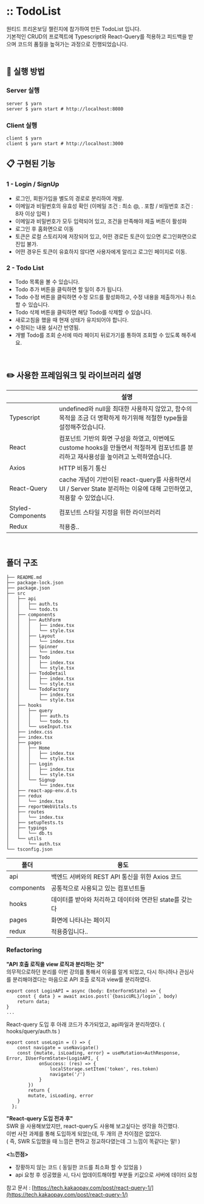 # :: TodoList

원티드 프리온보딩 챌린지에 참가하여 만든 TodoList 입니다. <br>
기본적인 CRUD의 프로젝트에 Typescript와 React-Query를 적용하고 피드백을 받으며 코드의 품질을 높혀가는 과정으로 진행되었습니다. 
<br>
<br>

## :hammer: 실행 방법 
### Server 실행 
```
server $ yarn  
server $ yarn start # http://localhost:8080  
```

### Client 실행 
```
client $ yarn
client $ yarn start # http://localhost:3000
```


## :clipboard: 구현된 기능 
### 1 - Login / SignUp
- 로그인, 회원가입을 별도의 경로로 분리하여 개발.
- 이메일과 비밀번호의 유효성 확인 (이메일 조건 : 최소 @, . 포함 / 비밀번호 조건 : 8자 이상 입력 )
- 이메일과 비밀번호가 모두 입력되어 있고, 조건을 만족해야 제출 버튼이 활성화 
- 로그인 후 홈화면으로 이동 
- 토큰은 로컬 스토리지에 저장되어 있고, 어떤 경로든 토큰이 있으면 로그인화면으로 진입 불가.
- 어떤 경우든 토큰이 유효하지 않다면 사용자에게 알리고 로그인 페이지로 이동.

### 2 - Todo List
 - Todo 목록을 볼 수 있습니다.
 - Todo 추가 버튼을 클릭하면 할 일이 추가 됩니다.
 - Todo 수정 버튼을 클릭하면 수정 모드를 활성화하고, 수정 내용을 제출하거나 취소할 수 있습니다.
 - Todo 삭제 버튼을 클릭하면 해당 Todo를 삭제할 수 있습니다.
 - 새로고침을 했을 때 현재 상태가 유지되어야 합니다.
 - 수정되는 내용 실시간 반영됨. 
 - 개별 Todo를 조회 순서에 따라 페이지 뒤로가기를 통하여 조회할 수 있도록 해주세요.

<br> 

## :pencil2: 사용한 프레임워크 및 라이브러리 설명 

|   |설명|
|---|---|
|Typescript|undefined와 null을 최대한 사용하지 않았고, 함수의 목적을 조금 더 명확하게 하기위해 적절한 type들을 설정해주었습니다.|
|React|컴포넌트 기반의 화면 구성을 하였고, 이번에도 custome hooks을 만들면서 적절하게 컴포넌트를 분리하고 재사용성을 높이려고 노력하였습니다.|
|Axios|HTTP 비동기 통신|
|React-Query|cache 개념이 기반이된 react-query를 사용하면서 UI / Server State 분리하는 이유에 대해 고민하였고, 적용할 수 있었습니다.|
|Styled-Components|컴포넌트 스타일 지정을 위한 라이브러리|
|Redux| 적용중.. |


<br>

## 폴더 구조 
```
├── README.md
├── package-lock.json
├── package.json
├── src
│   ├── api
│   │   ├── auth.ts
│   │   └── todo.ts
│   ├── components
│   │   ├── AuthForm
│   │   │   ├── index.tsx
│   │   │   └── style.tsx
│   │   ├── Layout
│   │   │   └── index.tsx
│   │   ├── Spinner
│   │   │   └── index.tsx
│   │   ├── Todo
│   │   │   ├── index.tsx
│   │   │   └── style.tsx
│   │   ├── TodoDetail
│   │   │   ├── index.tsx
│   │   │   └── style.tsx
│   │   └── TodoFactory
│   │       ├── index.tsx
│   │       └── style.tsx
│   ├── hooks
│   │   ├── query
│   │   │   ├── auth.ts
│   │   │   └── todo.ts
│   │   └── useInput.tsx
│   ├── index.css
│   ├── index.tsx
│   ├── pages
│   │   ├── Home
│   │   │   ├── index.tsx
│   │   │   └── style.tsx
│   │   ├── Login
│   │   │   ├── index.tsx
│   │   │   └── style.tsx
│   │   └── Signup
│   │       └── index.tsx
│   ├── react-app-env.d.ts
│   ├── redux
│   │   └── index.tsx
│   ├── reportWebVitals.ts
│   ├── routes
│   │   └── index.tsx
│   ├── setupTests.ts
│   ├── typings
│   │   └── db.ts
│   └── utils
│       └── auth.tsx
└── tsconfig.json
```
|폴더|용도|
|---|---|
|api|백엔드 서버와의 REST API 통신을 위한 Axios 코드|
|components|공통적으로 사용되고 있는 컴포넌트들|
|hooks|데이터를 받아와 처리하고 데이터와 연관된 state를 갖는다|
|pages|화면에 나타나는 페이지|
|redux| 적용중입니다.. |


### Refactoring 
**"API 호출 로직을 view 로직과 분리하는 것"** <br>
의무적으로하던 분리를 이번 강의를 통해서 이유를 알게 되었고, 다시 하나하나 관심사를 분리해야겠다는 마음으로 API 호출 로직과 view를 분리하였다. 
```
export const LoginAPI = async (body: EnterFormState) => {
    const { data } = await axios.post(`{basicURL}/login`, body)
    return data;
}
...
```
React-query 도입 후 아래 코드가 추가되었고, api파일과 분리하였다. 
( hooks/query/auth.ts )

```
export const useLogin = () => {
    const navigate = useNavigate()
    const {mutate, isLoading, error} = useMutation<AuthResponse, Error, IUserFormState>(LoginAPI, {
            onSuccess: (res) => {
                localStorage.setItem('token', res.token)
                navigate('/')
            }
        }) 
        return {
        mutate, isLoading, error
    }
  };
```


**"React-query 도입 전과 후"** <br>
SWR 을 사용해보았지만, react-query도 사용해 보고싶다는 생각을 하긴했다. <br>
이번 사전 과제를 통해 도입하게 되었는데,  두 개의 큰 차이점은 없었다.  <br>
( 즉, SWR 도입했을 때 느낌은 편하고 정교하다였는데 그 느낌이 똑같다는 말!  )   

**<느낀점>**
- 장황하지 않는 코드 ( 동일한 코드를 최소화 할 수 있었음 )
- api 요청 후 성공했을 시, 다시 업데이트해야할 부분들 키값으로 서버에 데이터 요청

참고 문서 : [https://tech.kakaopay.com/post/react-query-1/](https://tech.kakaopay.com/post/react-query-1/)

